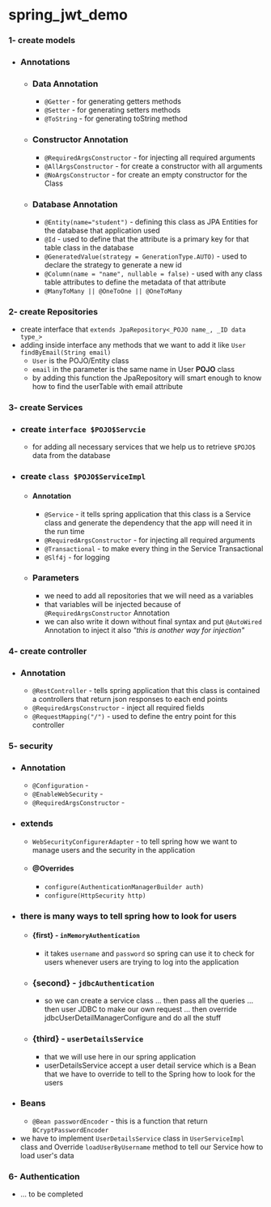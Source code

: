 # spring_jwt_demo

### 1- create models

* ### Annotations
    * ### Data Annotation
        * `@Getter` - for generating getters methods
        * `@Setter` - for generating setters methods
        * `@ToString` - for generating toString method
    * ### Constructor Annotation
        * `@RequiredArgsConstructor` - for injecting all required arguments
        * `@AllArgsConstructor` - for create a constructor with all arguments
        * `@NoArgsConstructor` - for create an empty constructor for the Class
    * ### Database Annotation
        * `@Entity(name="student")` - defining this class as JPA Entities for the database that application used
        * `@Id` - used to define that the attribute is a primary key for that table class in the database
        * `@GeneratedValue(strategy = GenerationType.AUTO)` - used to declare the strategy to generate a new id
        * `@Column(name = "name", nullable = false)` - used with any class table attributes to define the metadata of
          that attribute
        * `@ManyToMany || @OneToOne || @OneToMany`

### 2- create Repositories

* create interface that `extends JpaRepository<_POJO name_, _ID data type_>`
* adding inside interface any methods that we want to add it like `User findByEmail(String email)`
    * `User` is the POJO/Entity class
    * `email` in the parameter is the same name in User __POJO__ class
    * by adding this function the JpaRepository will smart enough to know how to find the userTable with email attribute

### 3- create Services

* ### create `interface $POJO$Servcie`
    * for adding all necessary services that we help us to retrieve `$POJO$` data from the database
* ### create `class $POJO$ServiceImpl`
    * #### Annotation
        * `@Service` - it tells spring application that this class is a Service class and generate the dependency that the app will need it in the run time
        * `@RequiredArgsConstructor` - for injecting all required arguments
        * `@Transactional` - to make every thing in the Service Transactional
        * `@Slf4j` - for logging
    * ### Parameters
        * we need to add all repositories that we will need as a variables 
        * that variables will be injected because of `@RequiredArgsConstructor` Annotation
        * we can also write it down without final syntax and put `@AutoWired` Annotation to inject it also _"this is another way for injection"_
    
### 4- create controller

* ### Annotation
    * `@RestController` - tells spring application that this class is contained a controllers that return json responses to each end points
    * `@RequiredArgsConstructor` - inject all required fields 
    * `@RequestMapping("/")` - used to define the entry point for this controller

### 5- security

* ### Annotation
    * `@Configuration` - 
    * `@EnableWebSecurity` - 
    * `@RequiredArgsConstructor` - 
* ### extends
    * `WebSecurityConfigurerAdapter` - to tell spring how we want to manage users and the security in the application
    * #### @Overrides
        * `configure(AuthenticationManagerBuilder auth)`
        * `configure(HttpSecurity http)`
* ### there is many ways to tell spring how to look for users
    * #### {first} - `inMemoryAuthentication`
        * it takes `username` and `password` so spring can use it to check for users whenever users are trying to log into the application
    * ### {second} - `jdbcAuthentication`
        * so we can create a service class ... then pass all the queries ... then user JDBC to make our own request ... then override jdbcUserDetailManagerConfigure and do all the stuff
    * ### {third} - `userDetailsService`
        * that we will use here in our spring application
        * userDetailsService accept a user detail service which is a Bean that we have to override to tell to the Spring how to look for the users
* ### Beans
    * `@Bean passwordEncoder` - this is a function that return `BCryptPasswordEncoder`
* we have to implement `UserDetailsService` class in `UserServiceImpl` class and Override `loadUserByUsername` method to tell our Service how to load user's data

### 6- Authentication

* ... to be completed
